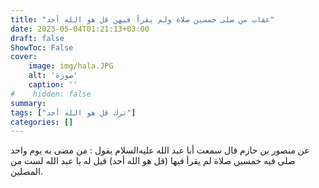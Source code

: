 ```yaml
---
title: "عقاب من صلى خمسين صلاة ولم يقرأ فيهن قل هو الله أحد"
date: 2023-05-04T01:21:13+03:00
draft: false
ShowToc: False
cover:
    image: img/hala.JPG
    alt: 'صورة'
    caption: ''
#    hidden: false
summary: 
tags: ["ترك قل هو الله أحد"]
categories: []
---
```

عن منصور بن حازم قال
سمعت أبا عبد الله عليه‌السلام يقول : من مضى به يوم واحد صلى فيه خمسين
صلاة لم يقرأ فيها (قل هو الله أحد) قيل له يا عبد الله لست من المصلين.

